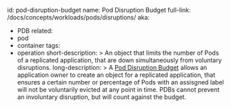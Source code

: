 id: pod-disruption-budget
name: Pod Disruption Budget
full-link: /docs/concepts/workloads/pods/disruptions/
aka:
 - PDB
related:
 - pod
 - container
tags:
 - operation
short-description: >
 An object that limits the number of Pods of a replicated application, that are down simultaneously from voluntary disruptions.
long-description: >
 A [Pod Disruption Budget](https://kubernetes.io/docs/concepts/configuration/pod-priority-preemption/#pod-priority) allows an application owner to create an object for a replicated application, that ensures a certain number or percentage of Pods with an  assisgned label will not be voluntarily evicted at any point in time. PDBs cannot prevent an involuntary disruption, but will count against the budget.
 

